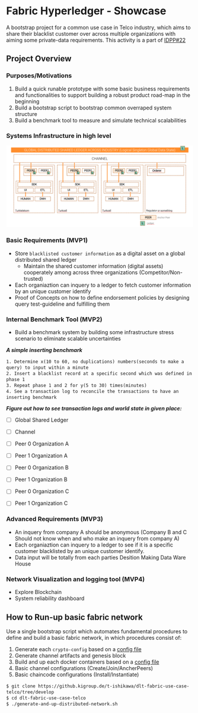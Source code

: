 # Fabric Hyperledger - Showcase

A bootstrap project for a common use case in Telco industry, which aims to share their blacklist customer over across multiple organizations with aiming some private-data requirements. This activity is a part of [IDPP#22](https://github.kigroup.de/ki-decentralized/IDPPs/issues/22)

## Project Overview

### Purposes/Motivations

1. Build a quick runable prototype with some basic business requirements and functionalities to support building a robust product road-map in the beginning
2. Build a bootstrap script to bootstrap common overraped system structure
3. Build a benchmark tool to measure and simulate technical scalabilities

### Systems Infrastructure in high level

<img src='./docs/res/systems-infrastructure-in-high-level-v2.png' width=760>

<!-- ### Diagram A

<img src='./docs/res/use-case-diagram-brainstorm-a_20180705.JPG' width=400>

### Diagram B

<img src='./docs/res/use-case-diagram-brainstorm-b_20180705.JPG' width=400> -->

### Basic Requirements (MVP1)
* Store `blacklisted customer information` as a digital asset on a global distributed shared ledger
  * Maintain the shared customer information (digital assets) cooperately among across three organizations (Competitor/Non-trusted)
* Each organiaztion can inquery to a ledger to fetch customer information by an unique customer identify
* Proof of Concepts on how to define endorsement policies by designing query test-guideline and fulfilling them

### Internal Benchmark Tool (MVP2)

* Build a benchmark system by building some infrastructure stress scenario to eliminate scalable uncertainties

***A simple inserting benchmark***

```
1. Determine x(10 to 60, no duplications) numbers(seconds to make a query) to input within a minute
2. Insert a blacklist record at a specific second which was defined in phase 1
3. Repeat phase 1 and 2 for y(5 to 30) times(minutes) 
4. See a transaction log to reconcile the transactions to have an inserting benchmark
```

***Figure out how to see transaction logs and world state in given place:***

- [ ] Global Shared Ledger
- [ ] Channel
- [ ] Peer 0 Organization A
- [ ] Peer 1 Organization A
- [ ] Peer 0 Organization B
- [ ] Peer 1 Organization B
- [ ] Peer 0 Organization C
- [ ] Peer 1 Organization C


### Advanced Requirements (MVP3)

* An inquery from company A should be anonymous (Company B and C Should not know when and who make an inquery from company A)
* Each organiaztion can inquery to a ledger to see if it is a specific customer blacklisted by an unique customer identify.
* Data input will be totally from each parties Desition Making Data Ware House

### Network Visualization and logging tool (MVP4)

* Explore Blockchain
* System reliability dashboard

## How to Run-up basic fabric network

Use a single bootstrap script which automates fundamental procedures to define and build a basic fabric network, in which procedures consist of:

1. Generate each `crypto-config` based on a [config file](./crypto-config.yaml)
2. Generate channel artifacts and genesis block
3. Build and up each docker containers based on a [config file](./docker-compose.yaml)
4. Basic channel configurations (Create/Join/AncherPeers)
5. Basic chaincode configurations (Install/Instantiate)

```
$ git clone https://github.kigroup.de/t-ishikawa/dlt-fabric-use-case-telco/tree/develop
$ cd dlt-fabric-use-case-telco
$ ./generate-and-up-distributed-network.sh
```
